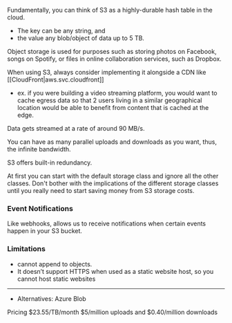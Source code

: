 
Fundamentally, you can think of S3 as a highly-durable hash table in the cloud.
- The key can be any string, and
- the value any blob/object of data up to 5 TB.

Object storage is used for purposes such as storing photos on Facebook, songs on Spotify, or files in online collaboration services, such as Dropbox.

When using S3, always consider implementing it alongside a CDN like [[CloudFront|aws.svc.cloudfront]]
- ex. if you were building a video streaming platform, you would want to cache egress data so that 2 users living in a similar geographical location would be able to benefit from content that is cached at the edge.

Data gets streamed at a rate of around 90 MB/s.

You can have as many parallel uploads and downloads as you want, thus, the infinite bandwidth.

S3 offers built-in redundancy.

At first you can start with the default storage class and ignore all the other classes. Don't bother with the implications of the different storage classes until you really need to start saving money from S3 storage costs.

### Event Notifications
Like webhooks, allows us to receive notifications when certain events happen in your S3 bucket.

### Limitations
- cannot append to objects.
- It doesn’t support HTTPS when used as a static website host, so you cannot host static websites

* * *

- Alternatives: Azure Blob

Pricing
$23.55/TB/month
$5/million uploads and $0.40/million downloads
